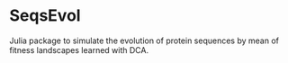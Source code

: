 # SeqsEvol
Julia package to simulate the evolution of protein sequences by mean of fitness landscapes learned with DCA. 

